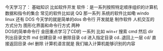 今天学习了：
基础知识 比如软件开发 软件：是一系列按照特定顺序组织的计算机数据和指令的集合
 常见的软件比如说 QQ 那一系列
  系统的软件比如嘞  windo linux 还有 DOS  今天学的就是简单的dos 命令行 
  开发就是 制作软件 
  人机交互的方式分为 图形化界面和命令行方式 两种  
   DOS的简单命令行 金田重点学习了CD的 一系列 比如 win+r 搜索 cmd 然后 dir 
   列出目录文件  md 创建目录 rd 删除目录 cd 进入指定目录 cd..退回上一层
   cd/ 直接返回目录 del 删除 
    计算机语言就是 我们输入计算机能够识别的内容 